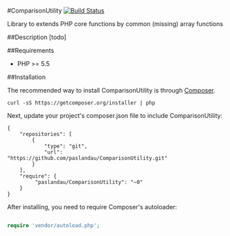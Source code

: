 #ComparisonUtility
[![Build Status](https://travis-ci.org/paslandau/ComparisonUtility.svg?branch=master)](https://travis-ci.org/paslandau/ComparisonUtility)

Library to extends PHP core functions by common (missing) array functions

##Description
[todo]

##Requirements

- PHP >= 5.5

##Installation

The recommended way to install ComparisonUtility is through [Composer](http://getcomposer.org/).

    curl -sS https://getcomposer.org/installer | php

Next, update your project's composer.json file to include ComparisonUtility:

    {
        "repositories": [
            {
                "type": "git",
                "url": "https://github.com/paslandau/ComparisonUtility.git"
            }
        ],
        "require": {
             "paslandau/ComparisonUtility": "~0"
        }
    }

After installing, you need to require Composer's autoloader:
```php

require 'vendor/autoload.php';
```